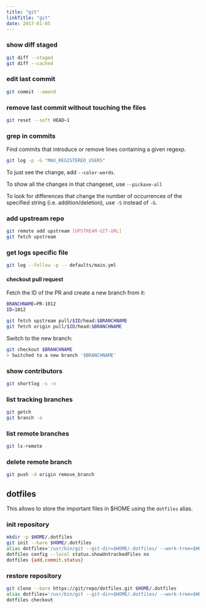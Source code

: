 ```yaml
---
title: "git"
linkTitle: "git"
date: 2017-01-05
---
```


### show diff staged

```bash
git diff --staged
git diff --cached
```

### edit last commit

```bash
git commit --amend
```

### remove last commit without touching the files

```bash
git reset --soft HEAD~1
```

### grep in commits

Find commits that introduce or remove lines containing a given regexp.

```bash
git log -p -G "MAX_REGISTERED_USERS"
```

To just see the change, add `--color-words`.

To show all the changes in that changeset, use `--pickaxe-all`

To look for differences that change the number of occurrences
of the specified string (i.e. addition/deletion),
use `-S` instead of `-G`.

### add upstream repo

```bash
git remote add upstream [UPSTREAM-GIT-URL]
git fetch upstream
```

### get logs specific file
 
```bash
git log --follow -p -- defaults/main.yml
```

#### checkout pull request

Fetch the ID of the PR and create a new branch from it:

```bash
BRANCHNAME=PR-1012
ID=1012

git fetch upstream pull/$ID/head:$BRANCHNAME
git fetch origin pull/$ID/head:$BRANCHNAME
```

Switch to the new branch:

```bash
git checkout $BRANCHNAME
> Switched to a new branch '$BRANCHNAME'
```

### show contributors

```bash
git shortlog -s -n
```

### list tracking branches

```bash
git getch
git branch -a
```

### list remote branches

```bash
git ls-remote
```

### delete remote branch

```bash
git push -d origin remove_branch
```

## dotfiles

This allows to store the important files in $HOME using
the `dotfiles` alias.

### init repository

```bash
mkdir -p $HOME/.dotfiles
git init --bare $HOME/.dotfiles
alias dotfiles='/usr/bin/git --git-dir=$HOME/.dotfiles/ --work-tree=$HOME'
dotfiles config --local status.showUntrackedFiles no
dotfiles {add,commit,status}
```

### restore repository

```bash
git clone --bare https://git/repo/dotfiles.git $HOME/.dotfiles
alias dotfiles='/usr/bin/git --git-dir=$HOME/.dotfiles/ --work-tree=$HOME'
dotfiles checkout
```


